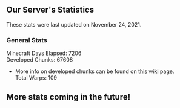 ## Our Server's Statistics
These stats were last updated on November 24, 2021.

### General Stats
Minecraft Days Elapsed: 7206  
Developed Chunks: 67608
- More info on developed chunks can be found on [this](/MinecraftServer/wiki/definitions#developed-chunks) wiki page.  
Total Warps: 109  

## More stats coming in the future!  
